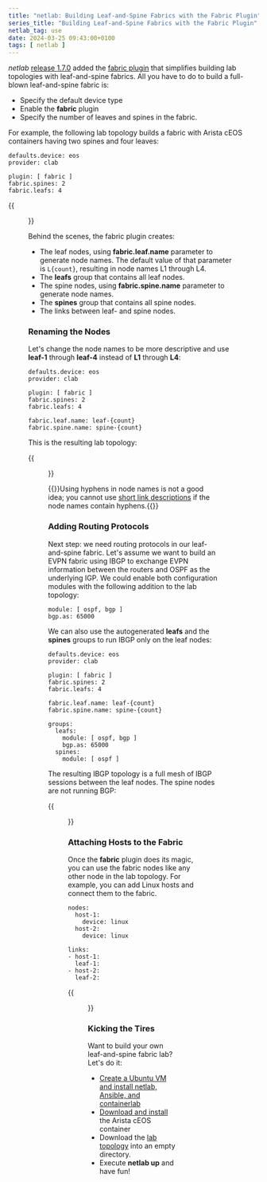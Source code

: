 ```yaml
---
title: "netlab: Building Leaf-and-Spine Fabrics with the Fabric Plugin"
series_title: "Building Leaf-and-Spine Fabrics with the Fabric Plugin"
netlab_tag: use
date: 2024-03-25 09:43:00+0100
tags: [ netlab ]
---
```

_netlab_ [release 1.7.0](https://netlab.tools/release/1.7/#release-1-7-0) added the [fabric plugin](https://netlab.tools/plugins/fabric/) that simplifies building lab topologies with leaf-and-spine fabrics. All you have to do to build a full-blown leaf-and-spine fabric is:

* Specify the default device type
* Enable the **fabric** plugin
* Specify the number of leaves and spines in the fabric.

For example, the following lab topology builds a fabric with Arista cEOS containers having two spines and four leaves:
<!--more-->
```
defaults.device: eos
provider: clab

plugin: [ fabric ]
fabric.spines: 2
fabric.leafs: 4
```

{{<figure src="/2024/03/leaf-spine-fabric.png" caption="Leaf-and-spine lab topology">}}

Behind the scenes, the fabric plugin creates:

* The leaf nodes, using **fabric.leaf.name** parameter to generate node names. The default value of that parameter is `L{count}`, resulting in node names L1 through L4.
* The **leafs** group that contains all leaf nodes.
* The spine nodes, using **fabric.spine.name** parameter to generate node names.
* The **spines**  group that contains all spine nodes.
* The links between leaf- and spine nodes.

### Renaming the Nodes

Let's change the node names to be more descriptive and use **leaf-1** through **leaf-4** instead of **L1** through **L4**:

```
defaults.device: eos
provider: clab

plugin: [ fabric ]
fabric.spines: 2
fabric.leafs: 4

fabric.leaf.name: leaf-{count}
fabric.spine.name: spine-{count}
```

This is the resulting lab topology:

{{<figure src="/2024/03/leaf-spine-renamed.png" caption="Leaf-and-spine lab topology">}}

{{<note info>}}Using hyphens in node names is not a good idea; you cannot use [short link descriptions](https://netlab.tools/links/#sample-link-formats) if the node names contain hyphens.{{</note>}}

### Adding Routing Protocols

Next step: we need routing protocols in our leaf-and-spine fabric. Let's assume we want to build an EVPN fabric using IBGP to exchange EVPN information between the routers and OSPF as the underlying IGP. We could enable both configuration modules with the following addition to the lab topology:

```
module: [ ospf, bgp ]
bgp.as: 65000
```

We can also use the autogenerated **leafs** and the **spines** groups to run IBGP only on the leaf nodes:

```
defaults.device: eos
provider: clab

plugin: [ fabric ]
fabric.spines: 2
fabric.leafs: 4

fabric.leaf.name: leaf-{count}
fabric.spine.name: spine-{count}

groups:
  leafs:
    module: [ ospf, bgp ]
    bgp.as: 65000
  spines:
    module: [ ospf ]
```

The resulting IBGP topology is a full mesh of IBGP sessions between the leaf nodes. The spine nodes are not running BGP:

{{<figure src="/2024/03/leaf-spine-ibgp.png" caption="IBGP full mesh between leaf nodes">}}

### Attaching Hosts to the Fabric

Once the **fabric** plugin does its magic, you can use the fabric nodes like any other node in the lab topology. For example, you can add Linux hosts and connect them to the fabric.

```
nodes:
  host-1:
    device: linux
  host-2:
    device: linux

links:
- host-1:
  leaf-1:
- host-2:
  leaf-2:
```

{{<figure src="/2024/03/leaf-spine-hosts.png" caption="Hosts attached to the leaf-and-spine fabric">}}

### Kicking the Tires

Want to build your own leaf-and-spine fabric lab? Let's do it:

* [Create a Ubuntu VM and install netlab, Ansible, and containerlab](https://netlab.tools/install/#creating-the-lab-environment)
* [Download and install](https://netlab.tools/labs/ceos/) the Arista cEOS container
* Download the [lab topology](https://github.com/ipspace/netlab-examples/blob/master/plugins/leaf-spine-fabric/topology.yml) into an empty directory.
* Execute **netlab up** and have fun!
